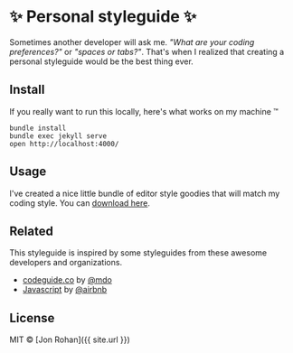 # :sparkles: Personal styleguide :sparkles:

Sometimes another developer will ask me. *"What are your coding preferences?"* or *"spaces or tabs?"*. That's when I realized that creating a personal styleguide would be the best thing ever.

## Install

If you really want to run this locally, here's what works on my machine &trade;

```
bundle install
bundle exec jekyll serve
open http://localhost:4000/
```

## Usage

I've created a nice little bundle of editor style goodies that will match my coding style. You can [download here](/).

## Related

This styleguide is inspired by some styleguides from these awesome developers and organizations.

* [codeguide.co](http://codeguide.co/) by [@mdo](https://github.com/mdo)
* [Javascript](https://github.com/airbnb/javascript) by [@airbnb](https://github.com/airbnb)

## License

MIT &copy; [Jon Rohan]({{ site.url }})
